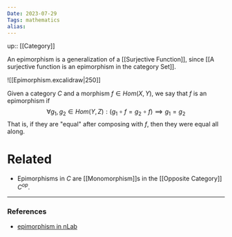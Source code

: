 ```yaml
---
Date: 2023-07-29
Tags: mathematics
alias: 
---
```

up:: [[Category]]

An epimorphism is a generalization of a [[Surjective Function]], since [[A surjective function is an epimorphism in the category Set]].

![[Epimorphism.excalidraw|250]]

Given a category $C$ and a morphism $f \in Hom(X, Y)$, we say that $f$ is an epimorphism if
$$\forall g_1, g_2 \in Hom(Y, Z): (g_1 \circ f = g_2 \circ f) \implies g_1 = g_2$$
That is, if they are "equal" after composing with $f$, then they were equal all along.

# Related
- Epimorphisms in $C$ are [[Monomorphism]]s in the [[Opposite Category]] $C^{op}$.

---
### References
- [epimorphism in nLab](https://ncatlab.org/nlab/show/epimorphism)